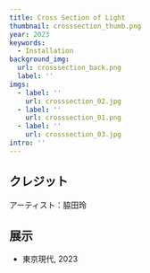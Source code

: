 ```yaml
---
title: Cross Section of Light
thumbnail: crosssection_thumb.png
year: 2023
keywords:
  - Installation
background_img:
  url: crosssection_back.png
  label: ''
imgs:
  - label: ''
    url: crosssection_02.jpg
  - label: ''
    url: crosssection_01.png
  - label: ''
    url: crosssection_03.jpg
intro: ''
---
```




## クレジット

アーティスト：脇田玲

## 展示

- 東京現代, 2023

